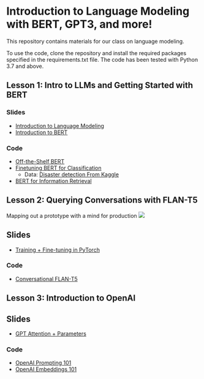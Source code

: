 # Introduction to Language Modeling with BERT, GPT3, and more!

This repository contains materials for our class on language modeling. 

To use the code, clone the repository and install the required packages specified in the requirements.txt file. The code has been tested with Python 3.7 and above.


## Lesson 1: Intro to LLMs and Getting Started with BERT

### Slides
- [Introduction to Language Modeling](slides/Maven%20-%20LLM%20Intro.pdf)
- [Introduction to BERT](slides/Maven%20-%20Intro%20to%20BERT.pdf)

### Code
- [Off-the-Shelf BERT](notebooks/off_the_shelf_bert.ipynb)
- [Finetuning BERT for Classification](notebooks/finetuning_bert_classification.ipynb)
	- Data: [Disaster detection From Kaggle](https://www.kaggle.com/c/nlp-getting-started)
- [BERT for Information Retrieval](notebooks/bert_information_retrieval.ipynb)


## Lesson 2: Querying Conversations with FLAN-T5

Mapping out a prototype with a mind for production
![](images/Convesation%20Q_A%20Prototype.png)

## Slides
- [Training + Fine-tuning in PyTorch](slides/Maven%20-%20Huggingface%20+%20Training%20Loops.pdf)

### Code
- [Conversational FLAN-T5](notebooks/t5_conv.ipynb)


## Lesson 3: Introduction to OpenAI

## Slides
- [GPT Attention + Parameters](slides/Maven%20-%20GPT%20Parameters.pdf)

### Code
- [OpenAI Prompting 101](notebooks/openai_prompting_101.ipynb)
- [OpenAI Embeddings 101](notebooks/openai_embeddings_101.ipynb)


